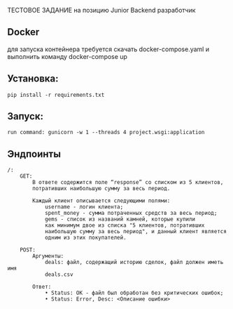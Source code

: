 ТЕСТОВОЕ ЗАДАНИЕ на позицию 
Junior Backend разработчик

## Docker
   для запуска контейнера требуется скачать docker-compose.yaml
   и выполнить команду docker-compose up
    

## Установка:
    pip install -r requirements.txt

## Запуск:
    run command: gunicorn -w 1 --threads 4 project.wsgi:application

## Эндпоинты
    /:
        GET:
            В ответе содержится поле “response” со списком из 5 клиентов, 
            потративших наибольшую сумму за весь период.

            Каждый клиент описывается следующими полями:
                username - логин клиента;
                spent_money - сумма потраченных средств за весь период;
                gems - список из названий камней, которые купили
                как минимум двое из списка "5 клиентов, потративших
                наибольшую сумму за весь период", и данный клиент является
                одним из этих покупателей.

        POST:
            Аргументы:
                deals: файл, содержащий историю сделок, файл должен иметь имя
                deals.csv

            Ответ:
                • Status: OK - файл был обработан без критических ошибок;
                • Status: Error, Desc: <Описание ошибки>
